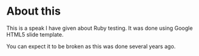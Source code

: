 About this
==========

This is a speak I have given about Ruby testing. It was done using Google HTML5 slide template.

You can expect it to be broken as this was done several years ago.
